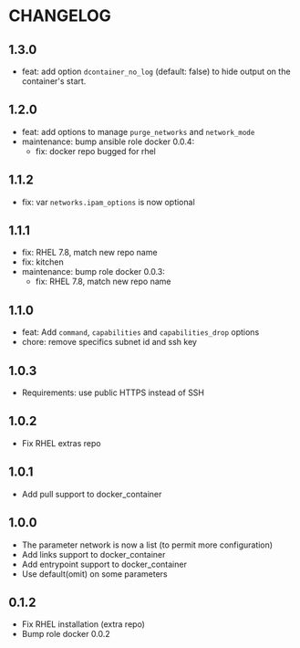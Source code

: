 # CHANGELOG

## 1.3.0

* feat: add option `dcontainer_no_log` (default: false) to hide output on the container's start.

## 1.2.0

* feat: add options to manage `purge_networks` and `network_mode`
* maintenance: bump ansible role docker 0.0.4:
  * fix: docker repo bugged for rhel

## 1.1.2

* fix: var `networks.ipam_options` is now optional

## 1.1.1

* fix: RHEL 7.8, match new repo name
* fix: kitchen
* maintenance: bump role docker 0.0.3:
  * fix: RHEL 7.8, match new repo name

## 1.1.0

* feat: Add `command`, `capabilities` and `capabilities_drop` options
* chore: remove specifics subnet id and ssh key

## 1.0.3

* Requirements: use public HTTPS instead of SSH

## 1.0.2

* Fix RHEL extras repo

## 1.0.1

* Add pull support to docker\_container

## 1.0.0

* The parameter network is now a list (to permit more configuration)
* Add links support to docker\_container
* Add entrypoint support to docker\_container
* Use default(omit) on some parameters

## 0.1.2

* Fix RHEL installation (extra repo)
* Bump role docker 0.0.2
